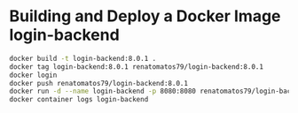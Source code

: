 # Building and Deploy a Docker Image login-backend

```sh
docker build -t login-backend:8.0.1 .
docker tag login-backend:8.0.1 renatomatos79/login-backend:8.0.1
docker login
docker push renatomatos79/login-backend:8.0.1
docker run -d --name login-backend -p 8080:8080 renatomatos79/login-backend:8.0.1
docker container logs login-backend
```

